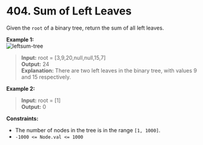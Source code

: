 # 404. Sum of Left Leaves

Given the `root` of a binary tree, return the sum of all left leaves.

**Example 1:**  
![leftsum-tree](https://assets.leetcode.com/uploads/2021/04/08/leftsum-tree.jpg)  
> **Input:** root = [3,9,20,null,null,15,7]  
> **Output:** 24  
> **Explanation:** There are two left leaves in the binary tree, with values 9 and 15 respectively.

**Example 2:**
> **Input:** root = [1]  
> **Output:** 0


**Constraints:**
* The number of nodes in the tree is in the range `[1, 1000]`.
* `-1000 <= Node.val <= 1000`
